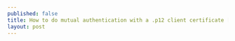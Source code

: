 ```yaml
---
published: false
title: How to do mutual authentication with a .p12 client certificate [golang]
layout: post
---
```

